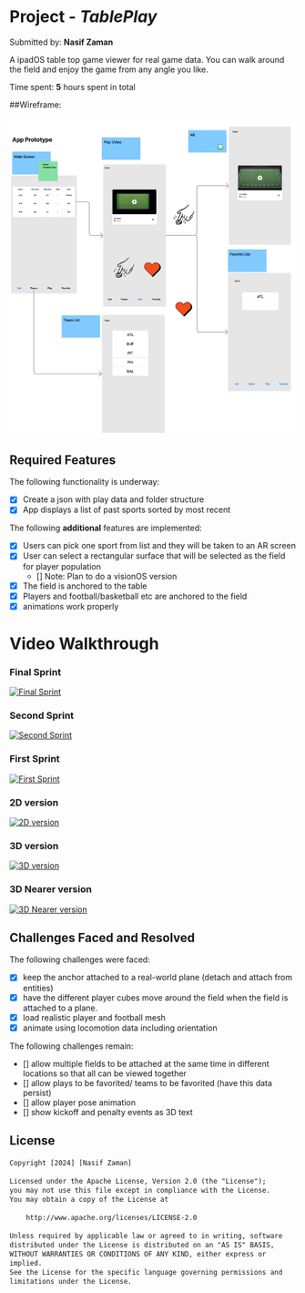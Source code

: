 # Project - *TablePlay*

Submitted by: **Nasif Zaman**

A ipadOS table top game viewer for real game data. You can walk around the field and enjoy the game from any angle you like.

Time spent: **5** hours spent in total

##Wireframe:

[![Wireframe](https://github.com/Znasif/TablePlay/blob/main/TablePlayiOS/wireframe.png?raw=true)](https://github.com/Znasif/TablePlay/blob/main/TablePlayiOS/Wireframe.pdf)

## Required Features

The following functionality is underway:

- [x] Create a json with play data and folder structure
- [x] App displays a list of past sports sorted by most recent

The following **additional** features are implemented:

- [x] Users can pick one sport from list and they will be taken to an AR screen
- [x] User can select a rectangular surface that will be selected as the field for player population
  - [] Note: Plan to do a visionOS version
- [x] The field is anchored to the table
- [x] Players and football/basketball etc are anchored to the field
- [x] animations work properly   

# Video Walkthrough

### Final Sprint
[![Final Sprint](https://img.youtube.com/vi/P-9zfeBjji8/0.jpg)](https://www.youtube.com/watch/P-9zfeBjji8)

### Second Sprint
[![Second Sprint](https://img.youtube.com/vi/pKdX7K87USY/0.jpg)](https://www.youtube.com/watch/pKdX7K87USY)

### First Sprint
[![First Sprint](https://img.youtube.com/vi/ZBwPsIC9hjA/0.jpg)](https://www.youtube.com/watch/ZBwPsIC9hjA)

### 2D version
[![2D version](https://img.youtube.com/vi/eyO3FTeX5TI/0.jpg)](https://www.youtube.com/watch/eyO3FTeX5TI)

### 3D version
[![3D version](https://img.youtube.com/vi/Qftx7mHzXO8/0.jpg)](https://www.youtube.com/watch/Qftx7mHzXO8)

### 3D Nearer version
[![3D Nearer version](https://img.youtube.com/vi/Sq2xhPU1kQk/0.jpg)](https://www.youtube.com/watch/Sq2xhPU1kQk)


## Challenges Faced and Resolved

The following challenges were faced:

- [x] keep the anchor attached to a real-world plane (detach and attach from entities)
- [x] have the different player cubes move around the field when the field is attached to a plane.
- [x] load realistic player and football mesh
- [x] animate using locomotion data including orientation

The following challenges remain:

- [] allow multiple fields to be attached at the same time in different locations so that all can be viewed together
- [] allow plays to be favorited/ teams to be favorited (have this data persist)
- [] allow player pose animation
- [] show kickoff and penalty events as 3D text

## License

    Copyright [2024] [Nasif Zaman]

    Licensed under the Apache License, Version 2.0 (the "License");
    you may not use this file except in compliance with the License.
    You may obtain a copy of the License at

        http://www.apache.org/licenses/LICENSE-2.0

    Unless required by applicable law or agreed to in writing, software
    distributed under the License is distributed on an "AS IS" BASIS,
    WITHOUT WARRANTIES OR CONDITIONS OF ANY KIND, either express or implied.
    See the License for the specific language governing permissions and
    limitations under the License.
